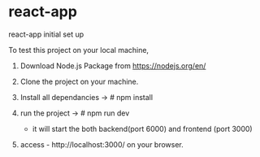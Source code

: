 # react-app
react-app initial set up

To test this project on your local machine,

1. Download Node.js Package from https://nodejs.org/en/

2. Clone the project on your machine.

3. Install all dependancies -> # npm install

4. run the project -> # npm run dev
    - it will start the both backend(port 6000) and frontend (port 3000)

5. access - http://localhost:3000/ on your browser.
    
